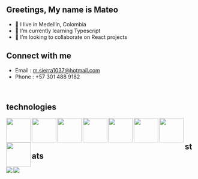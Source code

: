 ## Greetings, My name is Mateo

- 🥑 I live in Medellín, Colombia
- 🌱 I’m currently learning Typescript 
- 💞️ I’m looking to collaborate on React projects


## Connect with me 
- Email : m.sierra1037@hotmail.com
- Phone : +57 301 488 9182

<br/>

## technologies
<img align="left" style="display: inline-block;" src="https://cdn.svgporn.com/logos/html-5.svg" height="65px" />
<img align="left" style="display: inline-block;" src="https://cdn.svgporn.com/logos/css-3.svg" height="65px" />
<img align="left" style="display: inline-block;" src="https://cdn.svgporn.com/logos/bootstrap.svg" height="65px" />
<img align="left" style="display: inline-block;" src="https://cdn.svgporn.com/logos/javascript.svg" height="65px" />
<img align="left" style="display: inline-block;" src="https://cdn.svgporn.com/logos/react.svg" height="65px" />
<img align="left" style="display: inline-block;" src="https://cdn.svgporn.com/logos/nodejs.svg" height="65px" />
<img align="left" style="display: inline-block;" src="https://cdn.svgporn.com/logos/express.svg" height="65px" />
<img align="left" style="display: inline-block;" src="https://cdn.svgporn.com/logos/mysql.svg" height="65px" />

<br/>
<br/>

## stats
<div>
 

<img align="left" src="https://github-readme-stats.vercel.app/api?username=mantra0111&theme=midnight-purple" />
<img align="left" src="https://github-readme-stats.vercel.app/api/top-langs/?username=mantra0111&theme=midnight-purple" />
</div>
<!---
mantra0111/mantra0111 is a ✨ special ✨ repository because its `README.md` (this file) appears on your GitHub profile.
You can click the Preview link to take a look at your changes.
--->
